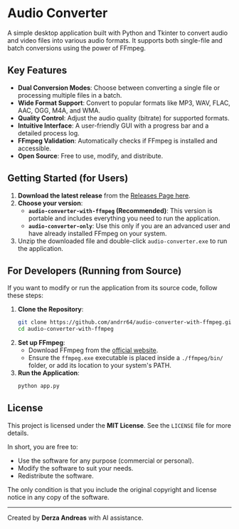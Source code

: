 # Audio Converter

A simple desktop application built with Python and Tkinter to convert audio and video files into various audio formats. It supports both single-file and batch conversions using the power of FFmpeg.



## Key Features

* **Dual Conversion Modes**: Choose between converting a single file or processing multiple files in a batch.
* **Wide Format Support**: Convert to popular formats like MP3, WAV, FLAC, AAC, OGG, M4A, and WMA.
* **Quality Control**: Adjust the audio quality (bitrate) for supported formats.
* **Intuitive Interface**: A user-friendly GUI with a progress bar and a detailed process log.
* **FFmpeg Validation**: Automatically checks if FFmpeg is installed and accessible.
* **Open Source**: Free to use, modify, and distribute.

## Getting Started (for Users)

1.  **Download the latest release** from the [Releases Page here](https://github.com/USERNAME/REPOSITORY_NAME/releases).
2.  **Choose your version**:
    * **`audio-converter-with-ffmpeg` (Recommended)**: This version is portable and includes everything you need to run the application.
    * **`audio-converter-only`**: Use this only if you are an advanced user and have already installed FFmpeg on your system.
3.  Unzip the downloaded file and double-click `audio-converter.exe` to run the application.

## For Developers (Running from Source)

If you want to modify or run the application from its source code, follow these steps:

1.  **Clone the Repository**:
    ```bash
    git clone https://github.com/andrr64/audio-converter-with-ffmpeg.git
    cd audio-converter-with-ffmpeg
    ```
2.  **Set up FFmpeg**:
    * Download FFmpeg from the [official website](https://ffmpeg.org/download.html).
    * Ensure the `ffmpeg.exe` executable is placed inside a `./ffmpeg/bin/` folder, or add its location to your system's PATH.
3.  **Run the Application**:
    ```bash
    python app.py
    ```

## License

This project is licensed under the **MIT License**. See the `LICENSE` file for more details.

In short, you are free to:
* Use the software for any purpose (commercial or personal).
* Modify the software to suit your needs.
* Redistribute the software.

The only condition is that you include the original copyright and license notice in any copy of the software.

---

Created by **Derza Andreas** with AI assistance.

